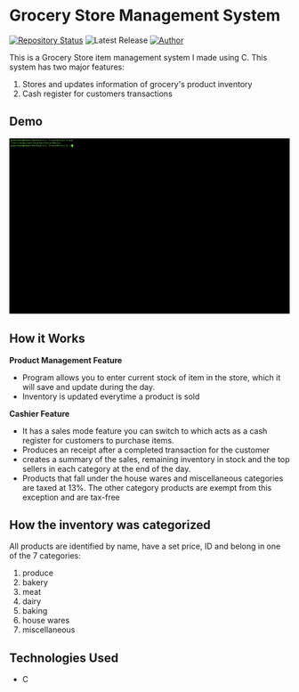 # Grocery Store Management System

[![Repository Status](https://img.shields.io/badge/Repository%20Status-Maintained-dark%20green.svg)](https://github.com/Adam20058/https://github.com/Adam20058/GrocerManSys)
![Latest Release](https://img.shields.io/github/last-commit/Adam20058/https://github.com/Adam20058/GrocerManSys)
[![Author](https://img.shields.io/badge/Author-Adam%20Jemal-blue.svg)](https://www.linkedin.com/in/adamjemal/)

<div>
<p>This is a Grocery Store item management system I made using C. This system has two major features:</p>
<ol>
<li>Stores and updates information of grocery's product inventory </li>
<li>Cash register for customers transactions</li>
</ol>
</div>

## Demo

![](./demo/demo1.gif)

## How it Works

<div>
  <b>Product Management Feature</b><br/>
<ul>
<li>Program allows you to enter current stock of item in the store, which it will save and update during the day.</li>
<li>Inventory is updated everytime a product is sold</li>
</ul>
</div>

<div>
  <b>Cashier Feature</b><br/>
<ul>
<li>It has a sales mode feature you can switch to which acts as a cash register for customers to purchase items. </li>
<li>Produces an receipt after a completed transaction for the customer</li>
<li>creates a summary of the sales, remaining inventory in stock and the top sellers in each category at the end of the day.</li>
<li>Products that fall under the house wares and miscellaneous categories are taxed at 13%. The other category products are exempt from this exception and are tax-free</li>
</ul>
</div>

## How the inventory was categorized

<div>
<p>All products are identified by name, have a set price, ID and belong in one of the 7 categories:</p>
<ol>
<li>produce</li>
<li>bakery</li>
<li>meat</li>
<li>dairy</li>
<li>baking</li>
<li>house wares</li>
<li>miscellaneous</li>
</ol>
</div>

## Technologies Used

<div>
<ul>
<li>
C
</li>
</ul>

